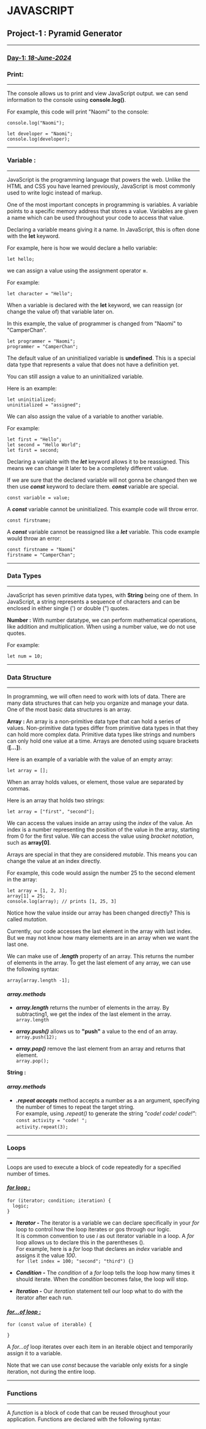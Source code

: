 # JAVASCRIPT

## Project-1 : Pyramid Generator
---

### <u>**Day-1:** *18-June-2024*</u>

### __**Print:**__
---
The console allows us to print and view JavaScript output. we can send information to the console using **console.log()**.

For example, this code will print "Naomi" to the console:

```
console.log("Naomi");
```

```
let developer = "Naomi";
console.log(developer);
```
---

### __**Variable :**__
---
JavaScript is the programming language that powers the web. Unlike the HTML and CSS you have learned previously, JavaScript is most commonly used to write logic instead of markup.

One of the most important concepts in programming is variables. A variable points to a specific memory address that stores a value. Variables are given a name which can be used throughout your code to access that value.

Declaring a variable means giving it a name. In JavaScript, this is often done with the **let** keyword.

For example, here is how we would declare a hello variable:

`let hello;`

we can assign a value using the assignment operator **=**.

For example:

`let character = "Hello";`

When a variable is declared with the **let** keyword, we can reassign (or change the value of) that variable later on.

In this example, the value of programmer is changed from "Naomi" to "CamperChan".

```
let programmer = "Naomi";
programmer = "CamperChan";
```
The default value of an uninitialized variable is **undefined**. This is a special data type that represents a value that does not have a definition yet.

You can still assign a value to an uninitialized variable.

Here is an example:

```
let uninitialized;
uninitialized = "assigned";
```
We can also assign the value of a variable to another variable.

For example:

```
let first = "Hello";
let second = "Hello World";
let first = second;
```
Declaring a variable with the ***let*** keyword allows it to be reassigned. This means we can change it later to be a completely different value.

If we are sure that the declared variable will not gonna be changed then we then use ***const*** keyword to declare them. ***const*** variable are special.

`const variable = value;`

A ***const*** variable cannot be uninitialized. This example code will throw error.

`const firstname;`

A ***const*** variable cannot be reassigned like a ***let*** variable. This code example would throw an error:

```
const firstname = "Naomi"
firstname = "CamperChan";
```


---
### __**Data Types**__
---
JavaScript has seven primitive data types, with **String** being one of them. In JavaScript, a string represents a sequence of characters and can be enclosed in either single (') or double (") quotes.

**Number :** With number datatype, we can perform mathematical operations, like addition and multiplication. When using a number value, we do not use quotes.

For example:

`let num = 10;`

---

### __**Data Structure**__
---

In programming, we will often need to work with lots of data. There are many data structures that can help you organize and manage your data. One of the most basic data structures is an array.

**Array :** An array is a non-primitive data type that can hold a series of values. Non-primitive data types differ from primitive data types in that they can hold more complex data. Primitive data types like strings and numbers can only hold one value at a time. Arrays are denoted using square brackets (**[...]**).

Here is an example of a variable with the value of an empty array:

`let array = [];`

When an array holds values, or element, those value are separated by commas.

Here is an array that holds two strings:

`let array = ["first", "second"];`

We can access the values inside an array using the *index* of the value. An index is a number representing the position of the value in the array, starting from 0 for the first value. We can access the value using *bracket notation*, such as **array[0]**.

Arrays are special in that they are considered *mutable*. This means you can change the value at an index directly.

For example, this code would assign the number 25 to the second element in the array:

~~~
let array = [1, 2, 3];
array[1] = 25;
console.log(array); // prints [1, 25, 3]
~~~

Notice how the value inside our array has been changed directly? This is called *mutation*.

Currently, our code accesses the last element in the array with last index. But we may not know how many elements are in an array when we want the last one.

We can make use of __*.length*__ property of an array. This returns the number of elements in the array. To get the last element of any array, we can use the following syntax:

`array[array.length -1];`

#### ___array.methods___

- __*array.length*__ returns the number of elements in the array. By subtracting1, we get the index of the last element in the array. <br> `array.length`

- __*array.push()*__ allows us to **"push"** a value to the end of an array. <br> `array.push(12);`

- ***array.pop()*** remove the last element from an array and returns that element. <br> `array.pop();`

**String :**

#### ___array.methods___
- ___.repeat accepts___ method accepts a number as a an argument, specifying the number of times to repeat the target string. <br> For example, using *.repeat()* to generate the string *"code! code! code!"*: <br> `const activity = "code! ";` <br> `activity.repeat(3);`

---
### __**Loops**__
---

Loops are used to execute a block of code repeatedly for a specified number of times.

#### <u>__***for loop :***__</u>

```
for (iterator; condition; iteration) {
  logic;
}
```

- ***Iterator -*** The iterator is a variable we can declare specifically in your *for* loop to control how the loop iterates or gos through our logic. <br> It is common convention to use *i* as out iterator variable in a loop. A *for* loop allows us to declare this in the parentheses ().<br>For example, here is a *for* loop that declares an *index* variable and assigns it the value *100*.<br>
`for (let index = 100; "second"; "third") {}`

- ***Condition -*** The *condition* of a *for* loop tells the loop how many times it should iterate. When the *condition* becomes false, the loop will stop.

- ***Iteration -*** Our *iteration* statement tell our loop what to do with the iterator after each run.

#### <u>__***for...of loop :***__</u>

```
for (const value of iterable) {

}
```

A *for...of* loop iterates over each item in an iterable object and temporarily assign it to a variable.

Note that we can use *const* because the variable only exists for a single iteration, not during the entire loop.


---
### __**Functions**__
---

A *function* is a block of code that can be reused throughout your application. Functions are declared with the following syntax: